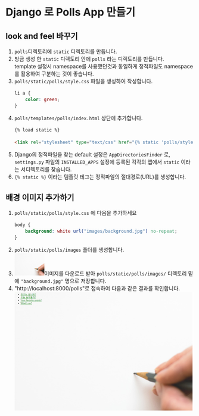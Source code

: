 # Django 로 Polls App 만들기

## look and feel 바꾸기
1. ```polls```디렉토리에 ```static``` 디렉토리를 만듭니다.
1. 방금 생성 한 ```static``` 디렉토리 안에 ```polls``` 라는 디렉토리를 만듭니다.  
template 설정시 namespace를 사용했던것과 동일하게 정적파일도 namespace를 활용하여 구분하는 것이 좋습니다.
1. ```polls/static/polls/style.css``` 파일을 생성하여 작성합니다.
    ```css
    li a {
        color: green;
    }
    ```
1. ```polls/templates/polls/index.html``` 상단에 추가합니다.
    ```html
    {% load static %}

    <link rel="stylesheet" type="text/css" href="{% static 'polls/style.css' %}">
    ```
1. Django의 정적파일을 찾는 default 설정은 ```AppDirectoriesFinder``` 로,  ```settings.py``` 파일의 ```INSTALLED_APPS``` 설정에 등록된 각각의 앱에서 ```static``` 이라는 서디렉토리를 찾습니다.
1. ```{% static %}``` 이라는 템플릿 테그는 정적파일의 절대경로(URL)를 생성합니다.

## 배경 이미지 추가하기
1. ```polls/static/polls/style.css``` 에 다음을 추가하세요
    ```css
    body {
        background: white url("images/background.jpg") no-repeat;
    }
    ```
1. ```polls/static/polls/images``` 폴더를 생성합니다.  
1. <a href="image/background.jpg" download="background.jpg"><img width="80px" height="60px" src="image/background.jpg" alt="logo"></a>이미지를 다운로드 받아 ```polls/static/polls/images/``` 디렉토리 밑에 ```"background.jpg"``` 명으로 저장합니다.   
1. "http://localhost:8000/polls"로 접속하여 다음과 같은 결과를 확인합니다.  
    ![0](image/lookandfeel01.png)